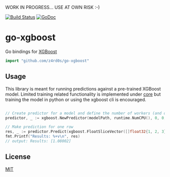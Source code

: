 WORK IN PROGRESS... USE AT OWN RISK :-)

[![Build Status](https://travis-ci.org/z4rd0s/go-xgboost.svg?branch=master)](https://travis-ci.org/z4rd0s/go-xgboost)
[![GoDoc](https://godoc.org/github.com/z4rd0s/go-xgboost?status.svg)](http://godoc.org/github.com/z4rd0s/go-xgboost)

# go-xgboost

Go bindings for [XGBoost](https://github.com/dmlc/xgboost)

```go
import "github.com/z4rd0s/go-xgboost"
```

## Usage

This library is meant for running predictions against a pre-trained XGBoost model. Limited training related functionality is implemented under [core](https://github.com/z4rd0s/go-xgboost/blob/master/core) but training the model in python or using the xgboost cli is encouraged.

```go

// Create predictor for a model and define the number of workers (and other settings)
predictor, _ := xgboost.NewPredictor(modelPath, runtime.NumCPU(), 0, 0, -1)

// Make prediction for one row
res, _ := predictor.Predict(xgboost.FloatSliceVector([]float32{1, 2, 3}))
fmt.Printf("Results: %+v\n", res)
// output: Results: [1.08002]

```

## License

[MIT](https://github.com/z4rd0s/go-xgboost/blob/master/LICENSE)
